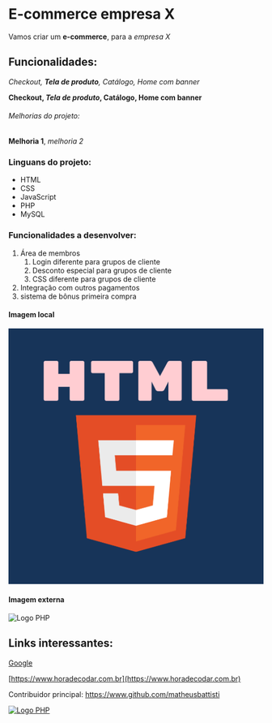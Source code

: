 # E-commerce empresa X

Vamos criar um **e-commerce**, para a *empresa X*

## Funcionalidades: 

_Checkout, **Tela de produto**, Catálogo, Home com banner_

**Checkout, _Tela de produto_, Catálogo, Home com banner**

###### Melhorias do projeto:

__Melhoria 1__, _melhoria 2_

### Linguans do projeto:

* HTML
* CSS
* JavaScript
* PHP
* MySQL

### Funcionalidades a desenvolver:

1. Área de membros
    1. Login diferente para grupos de cliente
    2. Desconto especial para grupos de cliente
    3. CSS diferente para grupos de cliente
2. Integração com outros pagamentos
3. sistema de bônus primeira compra

#### Imagem local

![Logo HTML5](image/html5.png)

#### Imagem externa

![Logo PHP](https://upload.wikimedia.org/wikipedia/commons/thumb/2/27/PHP-logo.svg/1200px-PHP-logo.svg.png)

## Links interessantes:

[Google](https://www.google.com)

[https://www.horadecodar.com.br](https://www.horadecodar.com.br)

Contribuidor principal: https://www.github.com/matheusbattisti

[![Logo PHP](https://upload.wikimedia.org/wikipedia/commons/thumb/2/27/PHP-logo.svg/1200px-PHP-logo.svg.png)](https://www.github.com/matheusbattisti)